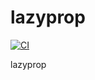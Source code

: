 # lazyprop

[![CI](https://github.com//lazyprop/workflows/CI/badge.svg)](https://github.com//lazyprop/actions)

lazyprop
